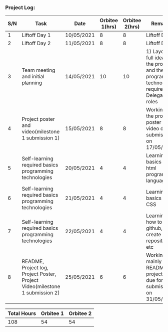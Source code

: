 ### Project Log:
S/N | Task | Date | Orbitee 1(hrs) | Orbitee 2(hrs) | Remarks
----|------|------|----------------|----------------|--------
1 | Liftoff Day 1 | 10/05/2021 | 8 | 8 | Liftoff Day 1
2 | Liftoff Day 2 | 11/05/2021 | 8 | 8 | Liftoff Day 2
3 | Team meeting and initial planning | 14/05/2021 | 10 | 10 | 1) Layout the full idea for the project and the programming technologies required    2) Delegated roles
4 | Project poster and video(milestone 1 submission 1) | 15/05/2021 | 8 | 8 | Working on the project poster and video due for submission 1 on 17/05/2021
5 | Self-learning required basics programming technologies | 20/05/2021 | 4 | 4 | Learning basics to html programming language
6 | Self-learning required basics programming technologies | 21/05/2021 | 4 | 4 | Learning basics for CSS
7 | Self-learning required basics programming technologies | 22/05/2021 | 4 | 4 | Learning how to use github, create repositories, etc
8 | README, Project log, Project Poster, Project Video(milestone 1 submission 2) | 25/05/2021 | 6 | 6 | Working on mainly the README and project log due for submission 2 on 31/05/2021

Total Hours | Orbitee 1 | Orbitee 2
------------|-----------|----------
108 | 54 | 54
